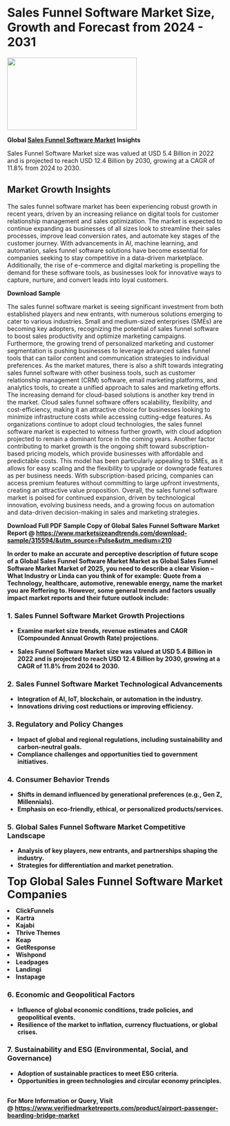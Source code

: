 <H1>Sales Funnel Software Market Size, Growth and Forecast from 2024 - 2031</H1><img class="aligncenter size-medium wp-image-584254" src="https://thirdeyenews.in/wp-content/uploads/2024/09/Global-Market-Research-300x168.jpeg" alt="" width="300" height="168" /><p><strong>Global&nbsp;<a href="https://www.marketsizeandtrends.com/download-sample/315594/&amp;utm_source=Pulse&amp;utm_medium=210">Sales Funnel Software Market</a> Insights</strong></p><p>Sales Funnel Software Market size was valued at USD 5.4 Billion in 2022 and is projected to reach USD 12.4 Billion by 2030, growing at a CAGR of 11.8% from 2024 to 2030.</p><p><h2>Market Growth Insights</h2> <p>The sales funnel software market has been experiencing robust growth in recent years, driven by an increasing reliance on digital tools for customer relationship management and sales optimization. The market is expected to continue expanding as businesses of all sizes look to streamline their sales processes, improve lead conversion rates, and automate key stages of the customer journey. With advancements in AI, machine learning, and automation, sales funnel software solutions have become essential for companies seeking to stay competitive in a data-driven marketplace. Additionally, the rise of e-commerce and digital marketing is propelling the demand for these software tools, as businesses look for innovative ways to capture, nurture, and convert leads into loyal customers.</p> <p><strong>Download Sample</strong></p> <p>The sales funnel software market is seeing significant investment from both established players and new entrants, with numerous solutions emerging to cater to various industries. Small and medium-sized enterprises (SMEs) are becoming key adopters, recognizing the potential of sales funnel software to boost sales productivity and optimize marketing campaigns. Furthermore, the growing trend of personalized marketing and customer segmentation is pushing businesses to leverage advanced sales funnel tools that can tailor content and communication strategies to individual preferences. As the market matures, there is also a shift towards integrating sales funnel software with other business tools, such as customer relationship management (CRM) software, email marketing platforms, and analytics tools, to create a unified approach to sales and marketing efforts. The increasing demand for cloud-based solutions is another key trend in the market. Cloud sales funnel software offers scalability, flexibility, and cost-efficiency, making it an attractive choice for businesses looking to minimize infrastructure costs while accessing cutting-edge features. As organizations continue to adopt cloud technologies, the sales funnel software market is expected to witness further growth, with cloud adoption projected to remain a dominant force in the coming years. Another factor contributing to market growth is the ongoing shift toward subscription-based pricing models, which provide businesses with affordable and predictable costs. This model has been particularly appealing to SMEs, as it allows for easy scaling and the flexibility to upgrade or downgrade features as per business needs. With subscription-based pricing, companies can access premium features without committing to large upfront investments, creating an attractive value proposition. Overall, the sales funnel software market is poised for continued expansion, driven by technological innovation, evolving business needs, and a growing focus on automation and data-driven decision-making in sales and marketing strategies.</p> <p><strong></p><p><span class=""><strong>Download Full PDF Sample Copy of Global Sales Funnel Software Market Report</strong> @ <a href="https://www.marketsizeandtrends.com/download-sample/315594/&amp;utm_source=Pulse&amp;utm_medium=210" target="_blank">https://www.marketsizeandtrends.com/download-sample/315594/&amp;utm_source=Pulse&amp;utm_medium=210</a></span></p><p>In order to make an accurate and perceptive description of future scope of a Global&nbsp;Sales Funnel Software Market Market as Global&nbsp;Sales Funnel Software Market Market of 2025, you need to describe a clear Vision &ndash; What Industry or Linda can you think of for example: Quote from a Technology, healthcare, automotive, renewable energy, name the market you are Reffering to. However, some general trends and factors usually impact market reports and their future outlook include:</p><h3>1.&nbsp;<strong>Sales Funnel Software Market Growth Projections</strong></h3><ul><li>Examine market size trends, revenue estimates and CAGR (Compounded Annual Growth Rate) projections.</li><li><p>Sales Funnel Software Market size was valued at USD 5.4 Billion in 2022 and is projected to reach USD 12.4 Billion by 2030, growing at a CAGR of 11.8% from 2024 to 2030.</p></li></ul><h3>2.&nbsp;<strong>Sales Funnel Software Market Technological Advancements</strong></h3><ul><li>Integration of AI, IoT, blockchain, or automation in the industry.</li><li>Innovations driving cost reductions or improving efficiency.</li></ul><h3>3.&nbsp;<strong>Regulatory and Policy Changes</strong></h3><ul><li>Impact of global and regional regulations, including sustainability and carbon-neutral goals.</li><li>Compliance challenges and opportunities tied to government initiatives.</li></ul><h3>4.&nbsp;<strong>Consumer Behavior Trends</strong></h3><ul><li>Shifts in demand influenced by generational preferences (e.g., Gen Z, Millennials).</li><li>Emphasis on eco-friendly, ethical, or personalized products/services.</li></ul><h3>5.&nbsp;<strong>Global Sales Funnel Software Market Competitive Landscape</strong></h3><ul><li>Analysis of key players, new entrants, and partnerships shaping the industry.</li><li>Strategies for differentiation and market penetration.</li></ul><p data-pm-slice="1 1 []"><span style="color: inherit; font-family: inherit; font-size: 25px;">Top Global Sales Funnel Software Market Companies</span></p><div class="" data-test-id=""><p><li>ClickFunnels</li><li> Kartra</li><li> Kajabi</li><li> Thrive Themes</li><li> Keap</li><li> GetResponse</li><li> Wishpond</li><li> Leadpages</li><li> Landingi</li><li> Instapage</li></p></div><h3>6.&nbsp;<strong>Economic and Geopolitical Factors</strong></h3><ul><li>Influence of global economic conditions, trade policies, and geopolitical events.</li><li>Resilience of the market to inflation, currency fluctuations, or global crises.</li></ul><h3>7.&nbsp;<strong>Sustainability and ESG (Environmental, Social, and Governance)</strong></h3><ul><li>Adoption of sustainable practices to meet ESG criteria.</li><li>Opportunities in green technologies and circular economy principles.</li></ul><h2><strong style="font-size: 14px;">For More Information or Query, Visit @&nbsp;</strong><a style="background-color: #ffffff; font-size: 14px;" href="https://www.marketsizeandtrends.com/report/sales-funnel-software-market/" target="_blank">https://www.verifiedmarketreports.com/product/airport-passenger-boarding-bridge-market</a></h2>
